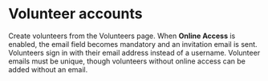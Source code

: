 # Volunteer accounts

Create volunteers from the Volunteers page. When **Online Access** is enabled, the email field becomes mandatory and an invitation email is sent.
Volunteers sign in with their email address instead of a username. Volunteer emails must be unique, though volunteers without online access can be added without an email.
